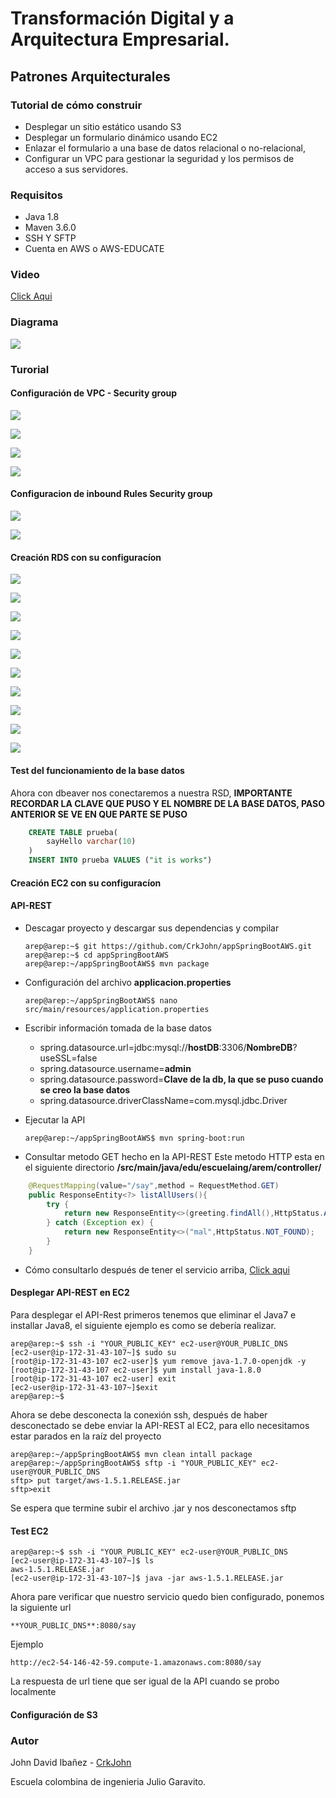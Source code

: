 # Transformación Digital y a Arquitectura Empresarial.
##   Patrones Arquitecturales

### Tutorial de cómo construir
*  Desplegar un sitio estático usando S3
*   Desplegar un formulario dinámico usando EC2
*   Enlazar el formulario a una base de datos relacional o no-relacional, 
*   Configurar un VPC para gestionar la seguridad y los permisos de acceso a sus servidores. 

### Requisitos 
*   Java 1.8
*   Maven 3.6.0
*   SSH Y SFTP
*   Cuenta en AWS o AWS-EDUCATE

### Video

[Click Aqui](https://www.youtube.com/watch?v=-OzxeoqP9KA&feature=youtu.be)

### Diagrama
![](https://github.com/CrkJohn/EC2-S3-RDS/blob/master/img/diagram.png)

### Turorial

#### Configuración de VPC - Security group

![](https://github.com/CrkJohn/EC2-S3-RDS/blob/master/img/vpc.png)

![](https://github.com/CrkJohn/EC2-S3-RDS/blob/master/img/left.png)

![](https://github.com/CrkJohn/EC2-S3-RDS/blob/master/img/listandcreate.png)

![](https://github.com/CrkJohn/EC2-S3-RDS/blob/master/img/createSecurity.png)

#### Configuracion de inbound Rules Security group

![](https://github.com/CrkJohn/EC2-S3-RDS/blob/master/img/editRules.png)

![](https://github.com/CrkJohn/EC2-S3-RDS/blob/master/img/rules.png)


#### Creación RDS con su configuracíon

![](https://github.com/CrkJohn/EC2-S3-RDS/blob/master/img/rdsbuscador.png)

![](https://github.com/CrkJohn/EC2-S3-RDS/blob/master/img/createDB.png)

![](https://github.com/CrkJohn/EC2-S3-RDS/blob/master/img/mysql.png)

![](https://github.com/CrkJohn/EC2-S3-RDS/blob/master/img/templates.png)

![](https://github.com/CrkJohn/EC2-S3-RDS/blob/master/img/password.png)

![](https://github.com/CrkJohn/EC2-S3-RDS/blob/master/img/accebilty.png)

![](https://github.com/CrkJohn/EC2-S3-RDS/blob/master/img/vpconfig.png)

![](https://github.com/CrkJohn/EC2-S3-RDS/blob/master/img/name.png)

![](https://github.com/CrkJohn/EC2-S3-RDS/blob/master/img/dbcreated.png)

![](https://github.com/CrkJohn/EC2-S3-RDS/blob/master/img/endPoint.png)


#### Test del funcionamiento de la base datos

Ahora con dbeaver nos conectaremos a nuestra RSD, **IMPORTANTE RECORDAR LA CLAVE QUE PUSO Y EL NOMBRE DE LA BASE DATOS, PASO ANTERIOR SE VE EN QUE PARTE SE PUSO**

```SQL
    CREATE TABLE prueba(
        sayHello varchar(10)
    )
    INSERT INTO prueba VALUES ("it is works")
```




#### Creación EC2 con su configuracíon




#### API-REST
*   Descagar proyecto y descargar sus dependencias y compilar
    ```console
    arep@arep:~$ git https://github.com/CrkJohn/appSpringBootAWS.git
    arep@arep:~$ cd appSpringBootAWS 
    arep@arep:~/appSpringBootAWS$ mvn package
    ```
* Configuración del archivo **applicacion.properties**
    ```console
    arep@arep:~/appSpringBootAWS$ nano src/main/resources/application.properties
    ```
* Escribir información tomada de la base datos
    
    *   spring.datasource.url=jdbc:mysql://**hostDB**:3306/**NombreDB**?useSSL=false
    * spring.datasource.username=**admin**
    * spring.datasource.password=**Clave de la db, la que se puso cuando se creo la base datos**
    * spring.datasource.driverClassName=com.mysql.jdbc.Driver
*   Ejecutar la API
    ```console
    arep@arep:~/appSpringBootAWS$ mvn spring-boot:run
    ```
* Consultar metodo GET hecho en la API-REST
Este metodo HTTP esta en el siguiente directorio **/src/main/java/edu/escuelaing/arem/controller/**
```java
    @RequestMapping(value="/say",method = RequestMethod.GET)
	public ResponseEntity<?> listAllUsers(){
	    try {
	        return new ResponseEntity<>(greeting.findAll(),HttpStatus.ACCEPTED);
	    } catch (Exception ex) {
	        return new ResponseEntity<>("mal",HttpStatus.NOT_FOUND);
	    }
    }
```

* Cómo consultarlo después de tener el servicio arriba, [Click aqui](http://localhost:8080/say)



#### Desplegar API-REST en EC2

Para desplegar el  API-Rest primeros tenemos que eliminar el Java7 e installar Java8, el siguiente ejemplo es como se debería realizar.

```console
arep@arep:~$ ssh -i "YOUR_PUBLIC_KEY" ec2-user@YOUR_PUBLIC_DNS
[ec2-user@ip-172-31-43-107~]$ sudo su 
[root@ip-172-31-43-107 ec2-user]$ yum remove java-1.7.0-openjdk -y
[root@ip-172-31-43-107 ec2-user]$ yum install java-1.8.0
[root@ip-172-31-43-107 ec2-user] exit
[ec2-user@ip-172-31-43-107~]$exit 
arep@arep:~$
```

Ahora se debe desconecta la conexión ssh, después de haber desconectado se debe enviar la API-REST al EC2, para ello necesitamos estar parados en la raíz del proyecto


```console
arep@arep:~/appSpringBootAWS$ mvn clean intall package
arep@arep:~/appSpringBootAWS$ sftp -i "YOUR_PUBLIC_KEY" ec2-user@YOUR_PUBLIC_DNS
sftp> put target/aws-1.5.1.RELEASE.jar
sftp>exit
```
Se espera que termine subir el archivo .jar y nos desconectamos sftp

#### Test EC2
```console
arep@arep:~$ ssh -i "YOUR_PUBLIC_KEY" ec2-user@YOUR_PUBLIC_DNS
[ec2-user@ip-172-31-43-107~]$ ls 
aws-1.5.1.RELEASE.jar
[ec2-user@ip-172-31-43-107~]$ java -jar aws-1.5.1.RELEASE.jar
```

Ahora pare verificar que nuestro servicio quedo bien configurado, ponemos la siguiente url
```
**YOUR_PUBLIC_DNS**:8080/say
```
Ejemplo 
```
http://ec2-54-146-42-59.compute-1.amazonaws.com:8080/say
```
La respuesta de url tiene que ser igual de la API cuando se probo localmente


#### Configuración de S3


### Autor

John David Ibañez - [CrkJohn](https://github.com/CrkJohn)

Escuela colombina de ingenieria Julio Garavito. 






